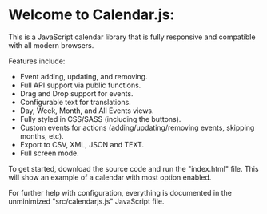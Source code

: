 # Welcome to Calendar.js:

This is a JavaScript calendar library that is fully responsive and compatible with all modern browsers.

Features include:
- Event adding, updating, and removing.
- Full API support via public functions.
- Drag and Drop support for events.
- Configurable text for translations.
- Day, Week, Month, and All Events views.
- Fully styled in CSS/SASS (including the buttons).
- Custom events for actions (adding/updating/removing events, skipping months, etc).
- Export to CSV, XML, JSON and TEXT.
- Full screen mode.

To get started, download the source code and run the "index.html" file.  This will show an example of a calendar with most option enabled.

For further help with configuration, everything is documented in the unminimized "src/calendarjs.js" JavaScript file.
